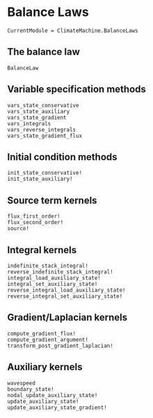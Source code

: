 # Balance Laws

```@meta
CurrentModule = ClimateMachine.BalanceLaws
```

## The balance law

```@docs
BalanceLaw
```

## Variable specification methods

```@docs
vars_state_conservative
vars_state_auxiliary
vars_state_gradient
vars_integrals
vars_reverse_integrals
vars_state_gradient_flux
```

## Initial condition methods

```@docs
init_state_conservative!
init_state_auxiliary!
```

## Source term kernels

```@docs
flux_first_order!
flux_second_order!
source!
```

## Integral kernels

```@docs
indefinite_stack_integral!
reverse_indefinite_stack_integral!
integral_load_auxiliary_state!
integral_set_auxiliary_state!
reverse_integral_load_auxiliary_state!
reverse_integral_set_auxiliary_state!
```

## Gradient/Laplacian kernels

```@docs
compute_gradient_flux!
compute_gradient_argument!
transform_post_gradient_laplacian!
```

## Auxiliary kernels

```@docs
wavespeed
boundary_state!
nodal_update_auxiliary_state!
update_auxiliary_state!
update_auxiliary_state_gradient!
```
